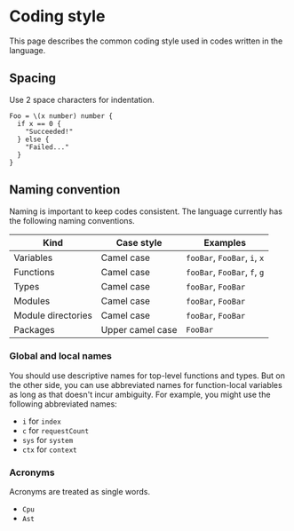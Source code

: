 # Coding style

This page describes the common coding style used in codes written in the language.

## Spacing

Use 2 space characters for indentation.

```pen
Foo = \(x number) number {
  if x == 0 {
    "Succeeded!"
  } else {
    "Failed..."
  }
}
```

## Naming convention

Naming is important to keep codes consistent. The language currently has the following naming conventions.

| Kind               | Case style       | Examples                     |
| ------------------ | ---------------- | ---------------------------- |
| Variables          | Camel case       | `fooBar`, `FooBar`, `i`, `x` |
| Functions          | Camel case       | `fooBar`, `FooBar`, `f`, `g` |
| Types              | Camel case       | `fooBar`, `FooBar`           |
| Modules            | Camel case       | `fooBar`, `FooBar`           |
| Module directories | Camel case       | `fooBar`, `FooBar`           |
| Packages           | Upper camel case | `FooBar`                     |

### Global and local names

You should use descriptive names for top-level functions and types. But on the other side, you can use abbreviated names for function-local variables as long as that doesn't incur ambiguity. For example, you might use the following abbreviated names:

- `i` for `index`
- `c` for `requestCount`
- `sys` for `system`
- `ctx` for `context`

### Acronyms

Acronyms are treated as single words.

- `Cpu`
- `Ast`
